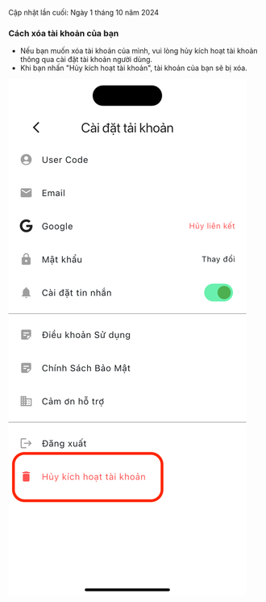 Cập nhật lần cuối: Ngày 1 tháng 10 năm 2024

### Cách xóa tài khoản của bạn

- Nếu bạn muốn xóa tài khoản của mình, vui lòng hủy kích hoạt tài khoản thông qua cài đặt tài khoản người dùng.
- Khi bạn nhấn "Hủy kích hoạt tài khoản", tài khoản của bạn sẽ bị xóa.

![Screenshot](../images/how_to_deactivate_vi.png)
